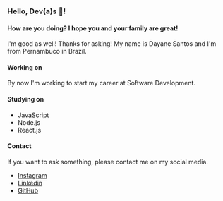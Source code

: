 ### Hello, Dev(a)s 👋!

#### How are you doing? I hope you and your family are great!

I'm good as well! Thanks for asking!
My name is Dayane Santos and I'm from Pernambuco in Brazil.

#### Working on

By now I'm working to start my career at Software Development.

#### Studying on

- JavaScript
- Node.js
- React.js

#### Contact

If you want to ask something, please contact me on my social media.

* [Instagram](https://www.instagram.com/_daysm/)
* [Linkedin]()
* [GitHub](https://github.com/daya-diaz)

<!--
**daya-diaz/daya-diaz** is a ✨ _special_ ✨ repository because its `README.md` (this file) appears on your GitHub profile.

Here are some ideas to get you started:

- 🔭 I’m currently working on ...
- 🌱 I’m currently learning ...
- 👯 I’m looking to collaborate on ...
- 🤔 I’m looking for help with ...
- 💬 Ask me about ...
- 📫 How to reach me: ...
- 😄 Pronouns: ...
- ⚡ Fun fact: ...
-->
